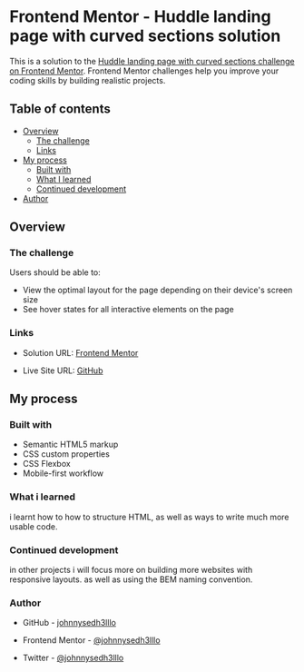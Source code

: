 # Frontend Mentor - Huddle landing page with curved sections solution

This is a solution to the [Huddle landing page with curved sections challenge on Frontend Mentor](https://www.frontendmentor.io/challenges/huddle-landing-page-with-curved-sections-5ca5ecd01e82137ec91a50f2). Frontend Mentor challenges help you improve your coding skills by building realistic projects. 

## Table of contents

- [Overview](#overview)
  - [The challenge](#the-challenge)
  - [Links](#links)
- [My process](#my-process)
  - [Built with](#built-with)
  - [What I learned](#what-i-learned)
  - [Continued development](#continued-development)
- [Author](#author)

## Overview

### The challenge

Users should be able to:

- View the optimal layout for the page depending on their device's screen size
- See hover states for all interactive elements on the page

### Links

- Solution URL: [Frontend Mentor](https://www.frontendmentor.io/solutions/responsive-clipboard-landing-page-built-with-css-flexbox-and-mobile1st-tsXJLaiKB-#comment-632b5dea0e511d3653799f64)

- Live Site URL: [GitHub](https://johnnysedh3lllo.github.io/clipboard-landing-master-page-front-end-mentor/)


## My process

### Built with

- Semantic HTML5 markup
- CSS custom properties
- CSS Flexbox
- Mobile-first workflow

### What i learned
i learnt how to how to structure HTML, as well as ways to write much more usable code.

### Continued development
in other projects i will focus more on building more websites with responsive layouts. as well as using the BEM naming convention.

### Author
- GitHub - [johnnysedh3lllo](https://github.com/johnnysedh3lllo)

- Frontend Mentor - [@johnnysedh3lllo](https://www.frontendmentor.io/profile/johnnysedh3lllo)

- Twitter - [@johnnysedh3lllo](https://www.twitter.com/johnnysedh3lllo)
